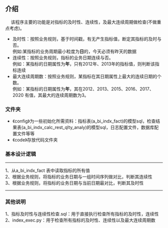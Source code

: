 ## 介绍
&emsp; 该程序主要的功能是对指标的及时性、连续性，及最大连续周期做检查(不做重点考虑)。

- 及时性：按照业务规则，基于时间戳，有无产生指标值，断定其指标的及时与否。  
例如:某指标的业务周期最小粒度为**日**的，今天必须有昨天的数据
- 连续性：按照业务规则，指标的业务日期连续与否。  
例如：某指标的日期属性为**年**，只有2012年、2013年的指标值，则判断该指标连续
- 最大连续周期数：按照业务规则，某指标在其日期属性上最大的连续日期的个数。  
例如：某指标的日期属性为**年**，其在2012、2013、2015、2016、2017、2020
有值，其最大的连续周期数为3。

### 文件夹
- 《config》为一些初始化所需资料：指标表(a_bi_indx_fact)的模型sql，检查结果表(a_bi_indx_calc_rest_qlty_analy)的模型sql，日志配置文件，数据库配置文件等等
- 《code》存放代码文件夹

### 基本设计逻辑

---
1、从a_bi_indx_fact 表中读取指标的所有值 <br/>
2、根据业务规则，将指标的业务日期与一组时间序列做对比，判断其连续性<br/>
3、根据业务规则，将指标的业务日期与当前日期最对比，判断其及时性

---

### 其他说明

1、指标及时性与连续性检查.sql：用于直接执行检查所有指标的及时性，连续性  
2、index_exec.py：用于检查所有指标的及时性、连续性以及最大连续周期数  


